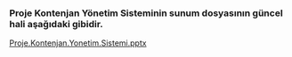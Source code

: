 ### Proje Kontenjan Yönetim Sisteminin sunum dosyasının güncel hali aşağıdaki gibidir.


[Proje.Kontenjan.Yonetim.Sistemi.pptx](https://github.com/baykirac/AcademicianAndStudentMS/files/13771693/Proje.Kontenjan.Yonetim.Sistemi.pptx)

